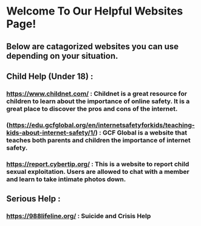 # Welcome To Our Helpful Websites Page!
## Below are catagorized websites you can use depending on your situation.

## Child Help (Under 18) :
### https://www.childnet.com/ : Childnet is a great resource for children to learn about the importance of online safety. It is a great place to discover the pros and cons of the internet.

### (https://edu.gcfglobal.org/en/internetsafetyforkids/teaching-kids-about-internet-safety/1/) : GCF Global is a website that teaches both parents and children the importance of internet safety.

### https://report.cybertip.org/ : This is a website to report child sexual exploitation. Users are allowed to chat with a member and learn to take intimate photos down.

## Serious Help : 
### https://988lifeline.org/ : Suicide and Crisis Help

### 
